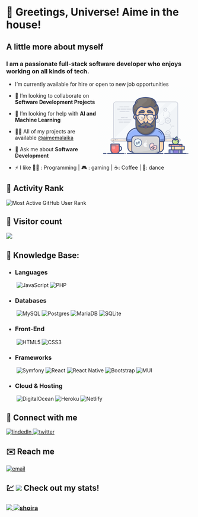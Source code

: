 # 👋 Greetings, Universe! Aime in the house!

## A little more about myself

<h3>I am a passionate full-stack software developer who enjoys working on all kinds of tech.</h3>

- I’m currently available for hire or open to new job opportunities <img align="right" style="width:16rem; height:auto" src="https://raw.githubusercontent.com/Elanza-48/Elanza-48/41a4790484e268102dfdab2b7c59d440d3ffafab/resources/img/geek.gif"/>

- 👯 I’m looking to collaborate on **Software Development Projects**

- 🤝 I’m looking for help with **AI and Machine Learning**

- 👨‍💻 All of my projects are available [@aimemalaika](https://aimemalaika.github.io/portofolio/)

- 💬 Ask me about **Software Development**

- ⚡ I like 👨‍💻 : Programming | 🎮 : gaming | ☕: Coffee | 🕺: dance

## 👱 Activity Rank
<img height="25px" src="https://en14otg29lq8tgq.m.pipedream.net" alt="Most Active GitHub User Rank">

## 👱 Visitor count
<img src="https://profile-counter.glitch.me/aimemalaika/count.svg" />

## 👀 Knowledge Base:

- ### Languages
&ensp;&ensp;&ensp;&ensp;![JavaScript](https://img.shields.io/badge/javascript-%23323330.svg?style=for-the-badge&logo=javascript&logoColor=%23F7DF1E)  ![PHP](https://img.shields.io/badge/php-%23777BB4.svg?style=for-the-badge&logo=php&logoColor=white)
- ### Databases
&ensp;&ensp;&ensp;&ensp;![MySQL](https://img.shields.io/badge/mysql-%2300f.svg?style=for-the-badge&logo=mysql&logoColor=white) ![Postgres](https://img.shields.io/badge/postgres-%23316192.svg?style=for-the-badge&logo=postgresql&logoColor=white)  ![MariaDB](https://img.shields.io/badge/MariaDB-003545?style=for-the-badge&logo=mariadb&logoColor=white)  ![SQLite](https://img.shields.io/badge/sqlite-%2307405e.svg?style=for-the-badge&logo=sqlite&logoColor=white)
- ### Front-End
&ensp;&ensp;&ensp;&ensp;![HTML5](https://img.shields.io/badge/html5-%23E34F26.svg?style=for-the-badge&logo=html5&logoColor=white)  ![CSS3](https://img.shields.io/badge/css3-%231572B6.svg?style=for-the-badge&logo=css3&logoColor=white)
- ### Frameworks
&ensp;&ensp;&ensp;&ensp;![Symfony](https://img.shields.io/badge/symfony-%23000000.svg?style=for-the-badge&logo=symfony&logoColor=white)   ![React](https://img.shields.io/badge/react-%2320232a.svg?style=for-the-badge&logo=react&logoColor=%2361DAFB)   ![React Native](https://img.shields.io/badge/react_native-%2320232a.svg?style=for-the-badge&logo=react&logoColor=%2361DAFB) ![Bootstrap](https://img.shields.io/badge/bootstrap-%23563D7C.svg?style=for-the-badge&logo=bootstrap&logoColor=white) ![MUI](https://img.shields.io/badge/MUI-%230081CB.svg?style=for-the-badge&logo=material-ui&logoColor=white)
- ### Cloud & Hosting
&ensp;&ensp;&ensp;&ensp;![DigitalOcean](https://img.shields.io/badge/DigitalOcean-%230167ff.svg?style=for-the-badge&logo=digitalOcean&logoColor=white) ![Heroku](https://img.shields.io/badge/heroku-%23430098.svg?style=for-the-badge&logo=heroku&logoColor=white) ![Netlify](https://img.shields.io/badge/netlify-%23000000.svg?style=for-the-badge&logo=netlify&logoColor=#00C7B7)

## 🤝 Connect with me

<div>
  <div>
    <a  href="https://www.linkedin.com/in/aimemalaika/" target="_blank">
      <img src="https://img.shields.io/badge/Linked%20In-0A66C2.svg?style=for-the-badge&logo=linkedin&logoColor=white" alt="lindedIn"/>
    </a>
    <a href="https://twitter.com/Aime_Malaika" target="_blank">
      <img src="https://img.shields.io/badge/Twitter-1DA1F2.svg?style=for-the-badge&logo=twitter&logoColor=white" alt="twitter"/>
    </a>
  </div>
</div>

## ✉️ Reach me

<p>
  <a href="mailto:aimemalaika1995@gmail.com?subject=Feedback%20From%20Github&body=Hello," target="_blank">
    <img src="https://img.shields.io/badge/Gmail-D14836?style=for-the-badge&logo=gmail&logoColor=white" alt="email"/>
  </a>
</p>

## 💹 <img src="https://media.giphy.com/media/VgCDAzcKvsR6OM0uWg/giphy.gif" width="50"> Check out my stats!

<h3>
  <p>
    <a href="https://github.com/aimemalaika">
      <img height="180em"
      src="https://github-readme-stats-eight-theta.vercel.app/api?username=aimemalaika&show_icons=true&theme=tokyonight&count_private=true" />
    <img height="180em"
      src="https://github-readme-stats.vercel.app/api/top-langs/?username=aimemalaika&show_icons=true&layout=compact&langs_count=100&theme=tokyonight"
      alt="shoira" />
    </a>
  </p>
</h3>
